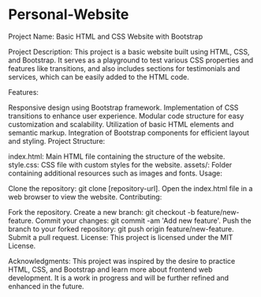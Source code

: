 # Personal-Website
Project Name: Basic HTML and CSS Website with Bootstrap

Project Description:
This project is a basic website built using HTML, CSS, and Bootstrap. It serves as a playground to test various CSS properties and features like transitions, and also includes sections for testimonials and services, which can be easily added to the HTML code.

Features:

Responsive design using Bootstrap framework.
Implementation of CSS transitions to enhance user experience.
Modular code structure for easy customization and scalability.
Utilization of basic HTML elements and semantic markup.
Integration of Bootstrap components for efficient layout and styling.
Project Structure:

index.html: Main HTML file containing the structure of the website.
style.css: CSS file with custom styles for the website.
assets/: Folder containing additional resources such as images and fonts.
Usage:

Clone the repository: git clone [repository-url].
Open the index.html file in a web browser to view the website.
Contributing:

Fork the repository.
Create a new branch: git checkout -b feature/new-feature.
Commit your changes: git commit -am 'Add new feature'.
Push the branch to your forked repository: git push origin feature/new-feature.
Submit a pull request.
License:
This project is licensed under the MIT License.

Acknowledgments:
This project was inspired by the desire to practice HTML, CSS, and Bootstrap and learn more about frontend web development. It is a work in progress and will be further refined and enhanced in the future.
